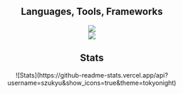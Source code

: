 <h2 align="center"> Languages, Tools, Frameworks </h2>
<p align="center">
  <a href="https://skillicons.dev">
    <img src="https://skillicons.dev/icons?i=git,bootstrap,html,css,js,postgres" />
    <br>
    <img src="https://skillicons.dev/icons?i=python,django,nodejs,java,vue" />
  </a>
</p>

<h2 align="center"> Stats </h2>
<div align="center">
  ![Stats](https://github-readme-stats.vercel.app/api?username=szukyu&show_icons=true&theme=tokyonight)
</div>

